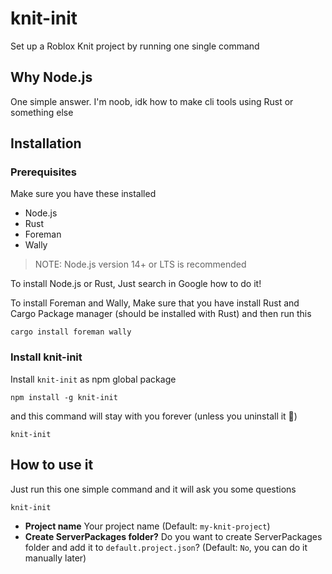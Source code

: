# knit-init
Set up a Roblox Knit project by running one single command

## Why Node.js
One simple answer. I'm noob, idk how to make cli tools using Rust or something else

## Installation

### Prerequisites
Make sure you have these installed
- Node.js
- Rust
- Foreman
- Wally
> NOTE: Node.js version 14+ or LTS is recommended

To install Node.js or Rust, Just search in Google how to do it!

To install Foreman and Wally, Make sure that you have install Rust and Cargo Package manager (should be installed with Rust) and then run this
```
cargo install foreman wally
```

### Install knit-init
Install `knit-init` as npm global package
```
npm install -g knit-init
```
and this command will stay with you forever (unless you uninstall it 🙂)
```
knit-init
```

## How to use it
Just run this one simple command and it will ask you some questions
```
knit-init
```

- **Project name** Your project name (Default: `my-knit-project`)
- **Create ServerPackages folder?** Do you want to create ServerPackages folder and add it to `default.project.json`? (Default: `No`, you can do it manually later)
